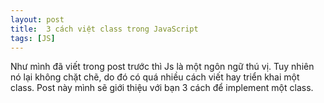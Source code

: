 ```yaml
---
layout: post
title:  3 cách việt class trong JavaScript
tags: [JS]
---
```


Như mình đã viết trong post trước thì Js là một ngôn ngữ thú vị. Tuy nhiên nó lại không chặt chẽ, do đó có quá nhiều cách viết hay triển khai
một class. Post này mình sẽ giới thiệu với bạn 3 cách để implement một class. 
